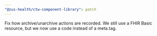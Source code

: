```yaml
---
"@zus-health/ctw-component-library": patch
---
```


Fix how archive/unarchive actions are recorded. We still use a FHIR Basic resource, but we now use a code instead of a meta.tag.
